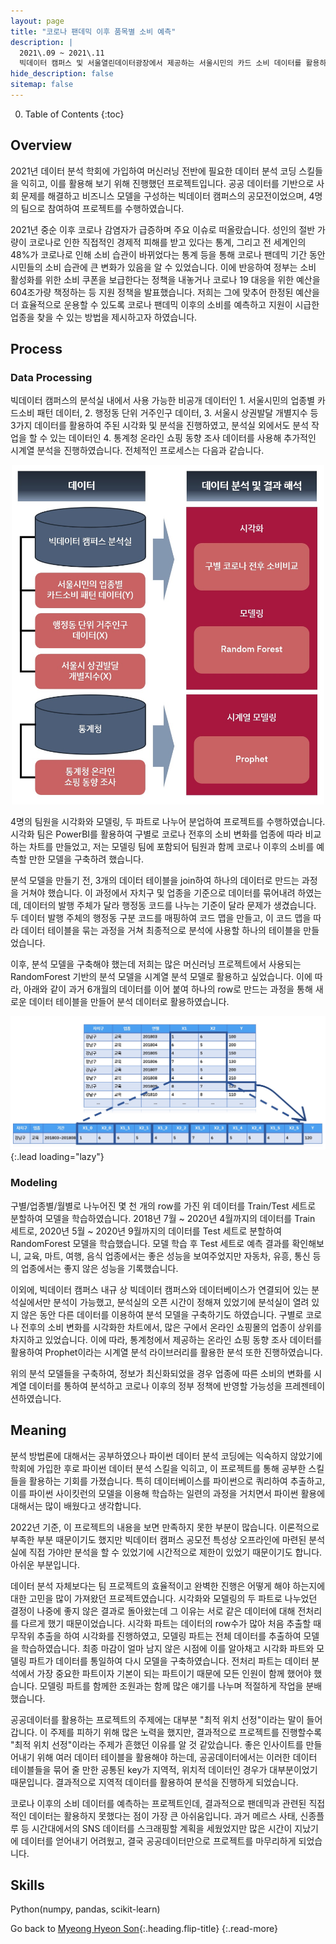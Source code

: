 ```yaml
---
layout: page
title: "코로나 팬데믹 이후 품목별 소비 예측"
description: |
  2021\.09 ~ 2021\.11  
  빅데이터 캠퍼스 및 서울열린데이터광장에서 제공하는 서울시민의 카드 소비 데이터를 활용하여 코로나 이후 품목별 소비를 분석한 팀 프로젝트입니다.
hide_description: false
sitemap: false
---
```


0. Table of Contents
{:toc}


## Overview

2021년 데이터 분석 학회에 가입하여 머신러닝 전반에 필요한 데이터 분석 코딩 스킬들을 익히고, 이를 활용해 보기 위해 진행했던 프로젝트입니다. 공공 데이터를 기반으로 사회 문제를 해결하고 비즈니스 모델을 구성하는 빅데이터 캠퍼스의 공모전이었으며, 4명의 팀으로 참여하여 프로젝트를 수행하였습니다. 

2021년 중순 이후 코로나 감염자가 급증하며 주요 이슈로 떠올랐습니다. 성인의 절반 가량이 코로나로 인한 직접적인 경제적 피해를 받고 있다는 통계, 그리고 전 세계인의 48%가 코로나로 인해 소비 습관이 바뀌었다는 통계 등을 통해 코로나 팬데믹 기간 동안 시민들의 소비 습관에 큰 변화가 있음을 알 수 있었습니다. 이에 반응하여 정부는 소비 활성화를 위한 소비 쿠폰을 보급한다는 정책을 내놓거나 코로나 19 대응을 위한 예산을 604조가량 책정하는 등 지원 정책을 발표했습니다. 저희는 그에 맞추어 한정된 예산을 더 효율적으로 운용할 수 있도록 코로나 팬데믹 이후의 소비를 예측하고 지원이 시급한 업종을 찾을 수 있는 방법을 제시하고자 하였습니다.


## Process

### Data Processing

빅데이터 캠퍼스의 분석실 내에서 사용 가능한 비공개 데이터인 1. 서울시민의 업종별 카드소비 패턴 데이터, 2. 행정동 단위 거주인구 데이터, 3. 서울시 상권발달 개별지수 등 3가지 데이터를 활용하여 주된 시각화 및 분석을 진행하였고, 분석실 외에서도 분석 작업을 할 수 있는 데이터인 4. 통계청 온라인 쇼핑 동향 조사 데이터를 사용해 추가적인 시계열 분석을 진행하였습니다. 전체적인 프로세스는 다음과 같습니다.

<p align="center">
  <img width="500" src="/assets/img/projects/covid-process-all.jpg">
</p>

4명의 팀원을 시각화와 모델링, 두 파트로 나누어 분업하여 프로젝트를 수행하였습니다. 시각화 팀은 PowerBI를 활용하여 구별로 코로나 전후의 소비 변화를 업종에 따라 비교하는 차트를 만들었고, 저는 모델링 팀에 포함되어 팀원과 함께 코로나 이후의 소비를 예측할 만한 모델을 구축하려 했습니다.

분석 모델을 만들기 전, 3개의 데이터 테이블을 join하여 하나의 데이터로 만드는 과정을 거쳐야 했습니다. 이 과정에서 자치구 및 업종을 기준으로 데이터를 묶어내려 하였는데, 데이터의 발행 주체가 달라 행정동 코드를 나누는 기준이 달라 문제가 생겼습니다. 두 데이터 발행 주체의 행정동 구분 코드를 매핑하여 코드 맵을 만들고, 이 코드 맵을 따라 데이터 테이블을 묶는 과정을 거쳐 최종적으로 분석에 사용할 하나의 테이블을 만들었습니다.

이후, 분석 모델을 구축해야 했는데 저희는 많은 머신러닝 프로젝트에서 사용되는 RandomForest 기반의 분석 모델을 시계열 분석 모델로 활용하고 싶었습니다. 이에 따라, 아래와 같이 과거 6개월의 데이터를 이어 붙여 하나의 row로 만드는 과정을 통해 새로운 데이터 테이블을 만들어 분석 데이터로 활용하였습니다.

![covid-time-series-data](/assets/img/projects/covid-time-series-data.jpg){:.lead loading="lazy"}


### Modeling

구별/업종별/월별로 나누어진 몇 천 개의 row를 가진 위 데이터를 Train/Test 세트로 분할하여 모델을 학습하였습니다. 2018년 7월 ~ 2020년 4월까지의 데이터를 Train 세트로, 2020년 5월 ~ 2020년 9월까지의 데이터를 Test 세트로 분할하여 RandomForest 모델을 학습했습니다. 모델 학습 후 Test 세트로 예측 결과를 확인해보니, 교육, 마트, 여행, 음식 업종에서는 좋은 성능을 보여주었지만 자동차, 유흥, 통신 등의 업종에서는 좋지 않은 성능을 기록했습니다.

이외에, 빅데이터 캠퍼스 내규 상 빅데이터 캠퍼스와 데이터베이스가 연결되어 있는 분석실에서만 분석이 가능했고, 분석실의 오픈 시간이 정해져 있었기에 분석실이 열려 있지 않은 동안 다른 데이터를 이용하여 분석 모델을 구축하기도 하였습니다. 구별로 코로나 전후의 소비 변화를 시각화한 차트에서, 많은 구에서 온라인 쇼핑몰의 업종이 상위를 차지하고 있었습니다. 이에 따라, 통계청에서 제공하는 온라인 쇼핑 동향 조사 데이터를 활용하여 Prophet이라는 시계열 분석 라이브러리를 활용한 분석 또한 진행하였습니다.

위의 분석 모델들을 구축하여, 정보가 최신화되었을 경우 업종에 따른 소비의 변화를 시계열 데이터를 통하여 분석하고 코로나 이후의 정부 정책에 반영할 가능성을 프레젠테이션하였습니다.


## Meaning

분석 방법론에 대해서는 공부하였으나 파이썬 데이터 분석 코딩에는 익숙하지 않았기에 학회에 가입한 후로 파이썬 데이터 분석 스킬을 익히고, 이 프로젝트를 통해 공부한 스킬들을 활용하는 기회를 가졌습니다. 특히 데이터베이스를 파이썬으로 쿼리하여 추출하고, 이를 파이썬 사이킷런의 모델을 이용해 학습하는 일련의 과정을 거치면서 파이썬 활용에 대해서는 많이 배웠다고 생각합니다.

2022년 기준, 이 프로젝트의 내용을 보면 만족하지 못한 부분이 많습니다. 이론적으로 부족한 부분 때문이기도 했지만 빅데이터 캠퍼스 공모전 특성상 오프라인에 마련된 분석실에 직접 가야만 분석을 할 수 있었기에 시간적으로 제한이 있었기 때문이기도 합니다. 아쉬운 부분입니다.

데이터 분석 자체보다는 팀 프로젝트의 효율적이고 완벽한 진행은 어떻게 해야 하는지에 대한 고민을 많이 가져왔던 프로젝트였습니다. 시각화와 모델링의 두 파트로 나누었던 결정이 나중에 좋지 않은 결과로 돌아왔는데 그 이유는 서로 같은 데이터에 대해 전처리를 다르게 했기 때문이었습니다. 시각화 파트는 데이터의 row수가 많아 처음 추출할 때 무작위 추출을 하여 시각화를 진행하였고, 모델링 파트는 전체 데이터를 추출하여 모델을 학습하였습니다. 최종 마감이 얼마 남지 않은 시점에 이를 알아채고 시각화 파트와 모델링 파트가 데이터를 통일하여 다시 모델을 구축하였습니다. 전처리 파트는 데이터 분석에서 가장 중요한 파트이자 기본이 되는 파트이기 때문에 모든 인원이 함께 했어야 했습니다. 모델링 파트를 함께한 조원과는 함께 많은 얘기를 나누며 적절하게 작업을 분배했습니다.

공공데이터를 활용하는 프로젝트의 주제에는 대부분 "최적 위치 선정"이라는 말이 들어갑니다. 이 주제를 피하기 위해 많은 노력을 했지만, 결과적으로 프로젝트를 진행할수록 "최적 위치 선정"이라는 주제가 흔했던 이유를 알 것 같았습니다. 좋은 인사이트를 만들어내기 위해 여러 데이터 테이블을 활용해야 하는데, 공공데이터에서는 이러한 데이터 테이블들을 묶어 줄 만한 공통된 key가 지역적, 위치적 데이터인 경우가 대부분이었기 때문입니다. 결과적으로 지역적 데이터를 활용하여 분석을 진행하게 되었습니다.

코로나 이후의 소비 데이터를 예측하는 프로젝트인데, 결과적으로 팬데믹과 관련된 직접적인 데이터는 활용하지 못했다는 점이 가장 큰 아쉬움입니다. 과거 메르스 사태, 신종플루 등 시간대에서의 SNS 데이터를 스크래핑할 계획을 세웠었지만 많은 시간이 지났기에 데이터를 얻어내기 어려웠고, 결국 공공데이터만으로 프로젝트를 마무리하게 되었습니다.



## Skills

Python(numpy, pandas, scikit-learn)


Go back to [Myeong Hyeon Son](/about/#projects){:.heading.flip-title}
{:.read-more}
